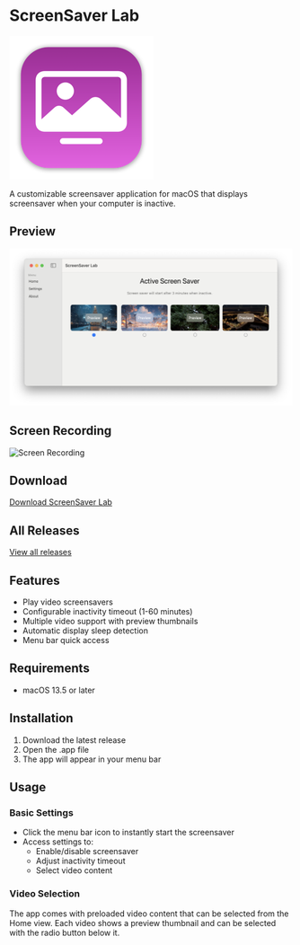 # ScreenSaver Lab

![macOS Screenshot](docs/mac256.png)

A customizable screensaver application for macOS that displays screensaver when your computer is inactive.

## Preview

![Preview Screenshot](docs/screenshot.png)

## Screen Recording

![Screen Recording](docs/screen-recording-1.gif)

## Download

[Download ScreenSaver Lab](https://github.com/tranhuycong/ScreenSaverLab/releases/download/v1.0.4/ScreenSaverLab-v1.0.4.dmg)

## All Releases

[View all releases](https://github.com/tranhuycong/ScreenSaverLab/releases)

## Features

- Play video screensavers
- Configurable inactivity timeout (1-60 minutes)
- Multiple video support with preview thumbnails
- Automatic display sleep detection
- Menu bar quick access

## Requirements

- macOS 13.5 or later

## Installation

1. Download the latest release
2. Open the .app file
3. The app will appear in your menu bar

## Usage

### Basic Settings

- Click the menu bar icon to instantly start the screensaver
- Access settings to:
  - Enable/disable screensaver
  - Adjust inactivity timeout
  - Select video content

### Video Selection

The app comes with preloaded video content that can be selected from the Home view. Each video shows a preview thumbnail and can be selected with the radio button below it.
